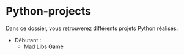 # Python-projects

Dans ce dossier, vous retrouverez différents projets Python réalisés.

* Débutant :
  * Mad Libs Game